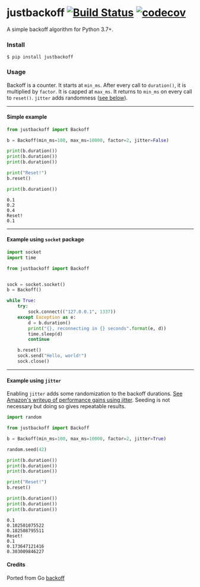 # justbackoff [![Build Status](https://travis-ci.com/alexferl/justbackoff.svg?branch=master)](https://travis-ci.com/alexferl/justbackoff) [![codecov](https://codecov.io/gh/alexferl/justbackoff/branch/master/graph/badge.svg)](https://codecov.io/gh/alexferl/justbackoff)

A simple backoff algorithm for Python 3.7+.


### Install

```shell script
$ pip install justbackoff
```

### Usage

Backoff is a counter. It starts at `min_ms`. After every call to `duration()`,
it is multiplied by `factor`. It is capped at `max_ms`.
It returns to `min_ms` on every call to `reset()`.
`jitter` adds randomness ([see below](#example-using-jitter)).

---

#### Simple example

``` python
from justbackoff import Backoff

b = Backoff(min_ms=100, max_ms=10000, factor=2, jitter=False)

print(b.duration())
print(b.duration())
print(b.duration())

print("Reset!")
b.reset()

print(b.duration())

```

``` shell script
0.1
0.2
0.4
Reset!
0.1
```

---

#### Example using `socket` package

``` python
import socket
import time

from justbackoff import Backoff


sock = socket.socket()
b = Backoff()

while True:
    try:
        sock.connect(("127.0.0.1", 1337))
    except Exception as e:
        d = b.duration()
        print("{}, reconnecting in {} seconds".format(e, d))
        time.sleep(d)
        continue

    b.reset()
    sock.send("Hello, world!")
    sock.close()

```

---

#### Example using `jitter`

Enabling `jitter` adds some randomization to the backoff durations.
[See Amazon's writeup of performance gains using jitter](http://www.awsarchitectureblog.com/2015/03/backoff.html).
Seeding is not necessary but doing so gives repeatable results.

```python
import random

from justbackoff import Backoff

b = Backoff(min_ms=100, max_ms=10000, factor=2, jitter=True)

random.seed(42)

print(b.duration())
print(b.duration())
print(b.duration())

print("Reset!")
b.reset()

print(b.duration())
print(b.duration())
print(b.duration())
```

``` shell script
0.1
0.102501075522
0.182508795511
Reset!
0.1
0.173647121416
0.303009846227
```

#### Credits

Ported from Go [backoff](https://github.com/jpillora/backoff)
